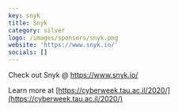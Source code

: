 ```yaml
---
key: snyk
title: Snyk
category: silver
logo: /images/sponsors/snyk.png
website: 'https://www.snyk.io/'
socials: []
---
```


Check out Snyk @ https://www.snyk.io/

Learn more at [https://cyberweek.tau.ac.il/2020/](https://cyberweek.tau.ac.il/2020/)
